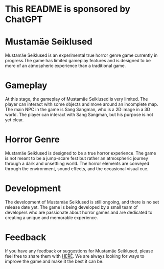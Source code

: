 # This README is sponsored by ChatGPT

# Mustamäe Seiklused

Mustamäe Seiklused is an experimental true horror genre game currently in progress.The game has limited gameplay features and is designed to be more of an atmospheric experience than a traditional game. 

# Gameplay

At this stage, the gameplay of Mustamäe Seiklused is very limited. The player can interact with some objects and move around an incomplete map. The main NPC in the game is Sang Sangman, who is a 2D image in a 3D world. The player can interact with Sang Sangman, but his purpose is not yet clear. 
# Horror Genre

Mustamäe Seiklused is designed to be a true horror experience. The game is not meant to be a jump-scare fest but rather an atmospheric journey through a dark and unsettling world. The horror elements are conveyed through the environment, sound effects, and the occasional visual cue.

# Development

The development of Mustamäe Seiklused is still ongoing, and there is no set release date yet. The game is being developed by a small team of developers who are passionate about horror games and are dedicated to creating a unique and memorable experience.

# Feedback

If you have any feedback or suggestions for Mustamäe Seiklused, please feel free to share them with [HERE](https://forms.gle/6zdg1VwvJPgrcNeS6). We are always looking for ways to improve the game and make it the best it can be.
